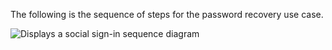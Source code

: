 The following is the sequence of steps for the password recovery use case.

<div class="full">

![Displays a social sign-in sequence diagram](/img/oie-embedded-sdk/oie-embedded-sdk-use-case-pwd-recovery.png)

</div>
